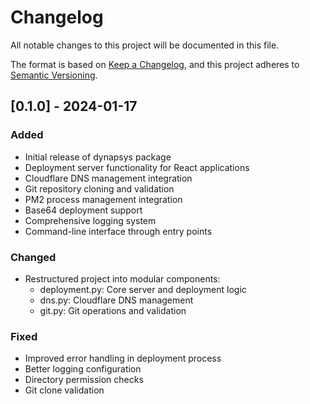 # Changelog

All notable changes to this project will be documented in this file.

The format is based on [Keep a Changelog](https://keepachangelog.com/en/1.0.0/),
and this project adheres to [Semantic Versioning](https://semver.org/spec/v2.0.0.html).

## [0.1.0] - 2024-01-17

### Added
- Initial release of dynapsys package
- Deployment server functionality for React applications
- Cloudflare DNS management integration
- Git repository cloning and validation
- PM2 process management integration
- Base64 deployment support
- Comprehensive logging system
- Command-line interface through entry points

### Changed
- Restructured project into modular components:
  - deployment.py: Core server and deployment logic
  - dns.py: Cloudflare DNS management
  - git.py: Git operations and validation

### Fixed
- Improved error handling in deployment process
- Better logging configuration
- Directory permission checks
- Git clone validation
